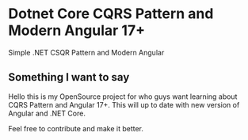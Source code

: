 # Dotnet Core CQRS Pattern and Modern Angular 17+

Simple .NET CSQR Pattern and Modern Angular

## Something I want to say

Hello this is my OpenSource project for who guys want learning about CQRS Pattern and Angular 17+. This will up to date
with new version of Angular and .NET Core.

Feel free to contribute and make it better.

